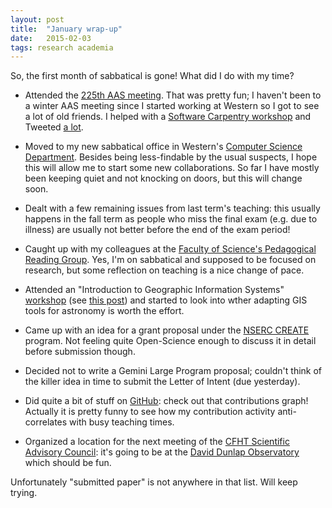 ```yaml
---
layout: post
title:  "January wrap-up"
date:   2015-02-03
tags: research academia
---
```


So, the first month of sabbatical is gone! What did I do with my time?

* Attended the [225th AAS meeting](http://aas.org/meetings/aas225). That was
pretty fun; I haven't been to a winter AAS meeting since I started working
at Western so I got to see a lot of old friends. I helped with a [Software Carpentry workshop](http://abostroem.github.io/2015-01-03-aas/)
and Tweeted [a lot](https://twitter.com/search?q=%23AAS225%20from%3APBarmby).

* Moved to my new sabbatical office in Western's [Computer Science Department](http://www.csd.uwo.ca).
Besides being less-findable by the usual suspects, I hope this will allow me to start some
new collaborations. So far I have mostly been keeping quiet and not knocking on doors, but this
will change soon.

* Dealt with a few remaining issues from last term's teaching: this usually happens in the
fall term as people who miss the final exam (e.g. due to illness) are usually not better before
the end of the exam period!

* Caught up with my colleagues at the 
[Faculty of Science's Pedagogical Reading Group](http://www.uwo.ca/sci/about_science/teaching_and_learning/reading_group.html). 
Yes, I'm on sabbatical and supposed to be focused on research, but some reflection on teaching is a nice change of pace.

* Attended an "Introduction to Geographic Information Systems" [workshop](http://www.lib.uwo.ca/news/wl/2015/01/23/geographicinformationsystemsgisworkshops.html)
(see [this post](/2015/01/28/AGIS.html)) and started to look into wther adapting GIS tools
for astronomy is worth the effort.

* Came up with an idea for a grant proposal under the [NSERC CREATE](http://www.nserc-crsng.gc.ca/Professors-Professeurs/Grants-Subs/CREATE-FONCER_eng.asp) 
program. Not feeling quite Open-Science enough to discuss it in detail before submission though.

* Decided not to write a Gemini Large Program proposal; couldn't think of the killer idea in time to submit the
Letter of Intent (due yesterday).

* Did quite a bit of stuff on [GitHub](https://github.com/PBarmby): check out that contributions graph! Actually it
is pretty funny to see how my contribution activity anti-correlates with busy teaching times.

* Organized a location for the next meeting of the [CFHT Scientific Advisory Council](http://www.cfht.hawaii.edu/en/science/SAC/): it's
going to be at the [David Dunlap Observatory](http://www.theddo.ca) which should be fun.

Unfortunately "submitted paper" is not anywhere in that list. Will keep trying.